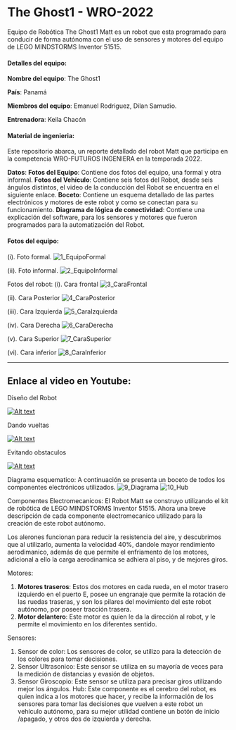 # The Ghost1 - WRO-2022
Equipo de Robótica The Ghost1
Matt es un robot que esta programado para conducir de forma autónoma con el uso de sensores y motores del equipo de LEGO MINDSTORMS Inventor 51515.

#### Detalles del equipo:
**Nombre del equipo**: The Ghost1

**País**: Panamá

**Miembros del equipo**: Emanuel Rodriguez, Dilan Samudio.

**Entrenadora**: Keila Chacón


#### Material de ingenieria:
Este repositorio abarca, un reporte detallado del robot Matt que participa en la competencia WRO-FUTUROS INGENIERA en la temporada 2022.

**Datos**:
**Fotos del Equipo**: Contiene dos fotos del equipo, una formal y otra informal.
**Fotos del Vehículo**: Contiene seis fotos del Robot, desde seis ángulos distintos, el video de la conducción del Robot se encuentra en el siguiente enlace.
**Boceto**: Contiene un esquema detallado de las partes electrónicos y motores de este robot y como se conectan para su funcionamiento. 
**Diagrama de lógica de conectividad**: Contiene una explicación del software, para los sensores y motores que fueron programados para la automatización del Robot.

#### Fotos del equipo:
(i). Foto formal.
![1_EquipoFormal](https://user-images.githubusercontent.com/112026718/186887081-0d170402-4681-420f-b0b5-f59b7845427e.JPG)

(ii). Foto informal.
![2_EquipoInformal](https://user-images.githubusercontent.com/112026718/186887090-ea81ea34-a021-4fab-961d-ed6f01018d9f.JPG)


Fotos del robot:
(i).	Cara frontal
![3_CaraFrontal](https://user-images.githubusercontent.com/112026718/193432984-ecdf8438-f0b4-46ed-9c22-d2662dc244c2.jpg)


(ii).	Cara Posterior
![4_CaraPosterior](https://user-images.githubusercontent.com/112026718/193432998-87ac7ed5-2937-4027-9b74-215c640ac86b.jpg)


(iii). Cara Izquierda
![5_CaraIzquierda](https://user-images.githubusercontent.com/112026718/193433012-d8c25492-30ee-4327-ac31-00a4c2ea4886.jpg)


(iv).	Cara Derecha
![6_CaraDerecha](https://user-images.githubusercontent.com/112026718/193433024-0272fbae-3e4f-4c57-ae59-7a09380b3c4c.jpg)


(v).	Cara Superior
![7_CaraSuperior](https://user-images.githubusercontent.com/112026718/193433026-79a6fb8c-b074-405d-a8d3-09d95ea51ebc.jpg)


(vi).	Cara inferior
![8_CaraInferior](https://user-images.githubusercontent.com/112026718/193433030-43cd69bf-9000-49e9-976e-7fc3357b213b.jpg)


------------

## **Enlace al video en Youtube**:
Diseño del Robot

[![Alt text](https://user-images.githubusercontent.com/112026718/193433061-a58f927a-bf96-4ce6-a786-41978796186a.gif)](https://www.youtube.com/watch?v=mLL__LjJSn8&feature=youtu.be)

Dando vueltas

[![Alt text](https://user-images.githubusercontent.com/112026718/188289446-870fff3d-0013-49d5-9703-20cf0f7fa475.gif)](https://www.youtube.com/watch?v=Wj1oxwJkM2g)

Evitando obstaculos

[![Alt text](https://user-images.githubusercontent.com/112026718/188289545-f1eeb4a0-b45a-4bdb-90fe-f92e0548286c.gif)](https://youtu.be/pBEFuexwxLQ)

Diagrama esquematico:
A continuación se presenta un boceto de todos los componentes electrónicos utilizados.
![9_Diagrama](https://user-images.githubusercontent.com/112026718/192102056-c2ade5a0-a64c-4b99-a4af-986b51b22a0f.png)
![10_Hub](https://user-images.githubusercontent.com/112026718/192102073-1dab5dc1-d92a-4664-9589-0d74e6a056b3.png)

Componentes Electromecanicos:
El Robot Matt se construyo utilizando el kit de robótica de LEGO MINDSTORMS Inventor 51515. Ahora una breve descripción de cada componente electromecanico utilizado para la creación de este robot autónomo.

Los alerones funcionan para reducir la resistencia del aire, y descubrimos que al utilizarlo, aumenta la velocidad 40%, dandole mayor rendimiento aerodimanico, además de que permite el enfriamento de los motores, adicional a ello la carga aerodinamica se adhiera al piso, y de mejores giros.

Motores: 
1.	**Motores traseros**: Estos dos motores en cada rueda, en el motor trasero izquierdo en el puerto E, posee un engranaje que permite la rotación de las ruedas traseras, y son los pilares del movimiento del este robot autónomo, por poseer tracción trasera.
2.	**Motor delantero**: Este motor es quien le da la dirección al robot, y le permite el movimiento en los diferentes sentido.

Sensores:
1.	Sensor de color: Los sensores de color, se utilizo para la detección de los colores para tomar decisiones. 
2.	Sensor Ultrasonico: Este sensor se utiliza en su mayoría de veces para la medición de distancias y evasión de objetos.
3.	Sensor Giroscopio: Este sensor se utiliza para precisar giros utilizando mejor los ángulos.
Hub: Este componente es el cerebro del robot, es quien indica a los motores que hacer, y recibe la información de los sensores para tomar las decisiones que vuelven a este robot un vehículo autónomo, para su mejor utilidad contiene un botón de inicio /apagado, y otros dos de izquierda y derecha.

